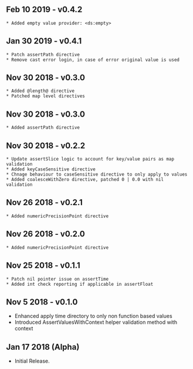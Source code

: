 ## Feb 10 2019 - v0.4.2
    * Added empty value provider: <ds:empty>

## Jan 30 2019 - v0.4.1
    * Patch assertPath directive
    * Remove cast error login, in case of error original value is used
    
## Nov 30 2018 - v0.3.0
    * Added @length@ directive
    * Patched map level directives

## Nov 30 2018 - v0.3.0
    * Added assertPath directive

## Nov 30 2018 - v0.2.2
    * Update assertSlice logic to account for key/value pairs as map validation
    * Added keyCaseSensitive directive
    * Chnage behaviour to caseSensitive directive to only apply to values
    * Added coalesceWithZero directive, patched 0 | 0.0 with nil validation

## Nov 26 2018 - v0.2.1
    * Added numericPrecisionPoint directive

## Nov 26 2018 - v0.2.0
    * Added numericPrecisionPoint directive

## Nov 25 2018 - v0.1.1
    * Patch nil pointer issue on assertTime
    * Added int check reporting if applicable in assertFloat
    
## Nov 5 2018 - v0.1.0

  * Enhanced apply time directory to only non function based values
  * Introduced AssertValuesWithContext helper validation method with context
  
## Jan 17 2018 (Alpha)

  * Initial Release.
